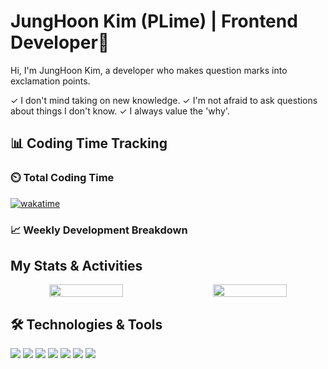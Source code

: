 # JungHoon Kim (PLime) | Frontend Developer🚀

Hi, I'm JungHoon Kim, a developer who makes question marks into exclamation points.

✓ I don't mind taking on new knowledge.
✓ I'm not afraid to ask questions about things I don't know.
✓ I always value the 'why'.

## 📊 Coding Time Tracking

### ⏲️ Total Coding Time
[![wakatime](https://wakatime.com/badge/user/YOUR_WAKATIME_USER_ID.svg)](https://wakatime.com/@YOUR_WAKATIME_USER_ID)

### 📈 Weekly Development Breakdown
<!--START_SECTION:waka-->
<!--END_SECTION:waka-->

## My Stats & Activities

<div align="center" style="display: flex; gap: 20px;">
  <img src="https://github-readme-stats.vercel.app/api?username=JungHoon0814&show_icons=true&hide_border=true&title_color=4ade80&text_color=ffffff&icon_color=4ade80&bg_color=1a1b1e&hide=contribs,issues&count_private=true&custom_title=Lime's%20Github%20Stats" width="49%" />
  
  <img src="https://github-readme-stats.vercel.app/api/top-langs/?username=JungHoon0814&layout=compact&hide_border=true&title_color=4ade80&text_color=ffffff&bg_color=1a1b1e&langs_count=6&custom_title=Most%20Used%20Languages" width="49%" />
</div>

## 🛠️ Technologies & Tools

<p>
  <img src="https://img.shields.io/badge/HTML5-E34F26?style=for-the-badge&logo=html5&logoColor=white" />
  <img src="https://img.shields.io/badge/CSS3-1572B6?style=for-the-badge&logo=css3&logoColor=white" />
  <img src="https://img.shields.io/badge/Sass-CC6699?style=for-the-badge&logo=sass&logoColor=white" />
  <img src="https://img.shields.io/badge/JavaScript-F7DF1E?style=for-the-badge&logo=javascript&logoColor=black" />
  <img src="https://img.shields.io/badge/TypeScript-3178C6?style=for-the-badge&logo=typescript&logoColor=white" />
  <img src="https://img.shields.io/badge/React-61DAFB?style=for-the-badge&logo=react&logoColor=black" />
  <img src="https://img.shields.io/badge/Figma-F24E1E?style=for-the-badge&logo=figma&logoColor=white" />
</p>


<!---
JungHoon0814/JungHoon0814 is a ✨ special ✨ repository because its `README.md` (this file) appears on your GitHub profile.
You can click the Preview link to take a look at your changes.
--->
